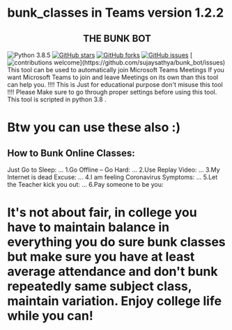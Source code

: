 # bunk_classes in Teams version 1.2.2
<h2 align = 'center'>THE BUNK BOT</h2>

![Python 3.8.5](https://img.shields.io/badge/Python-3.8.5-blue?style=flat&logo=python)
[![GitHub stars](https://img.shields.io/github/stars/sujaysathya/bunk_bot?color=green)](https://github.com/sujaysathya/bunk_bot/stargazers)
[![GitHub forks](https://img.shields.io/github/forks/sujaysathya/bunk_bot?color=green)](https://github.com/sujaysathya/bunk_bot/network)
[![GitHub issues](https://img.shields.io/github/issues/shivamkumar0611/bunk_classes)](https://github.com/shivamkumar0611/bunk_classes/issues)
[![contributions welcome](https://img.shields.io/badge/contributions-welcome-brightgreen.svg?)](https://github.com/sujaysathya/bunk_bot/issues)
This tool can be used to automatically join Microsoft Teams Meetings
If you want Microsoft Teams to join and leave Meetings on its own than this tool can help you. !!!! This is Just for educational purpose don't misuse this tool !!!! Please Make sure to go through proper settings before using this tool. This tool is scripted in python 3.8 .

# Btw you can use these also :)
## How to Bunk Online Classes:
Just Go to Sleep: ...
1.Go Offline – Go Hard: ...
2.Use Replay Video: ...
3.My Internet is dead Excuse: ...
4.I am feeling Coronavirus Symptoms: ...
5.Let the Teacher kick you out: ...
6.Pay someone to be you:  

# It's not about fair, in college you have to maintain balance in everything you do sure bunk classes but make sure you have at least average attendance and don't bunk repeatedly same subject class, maintain variation. Enjoy college life while you can!
